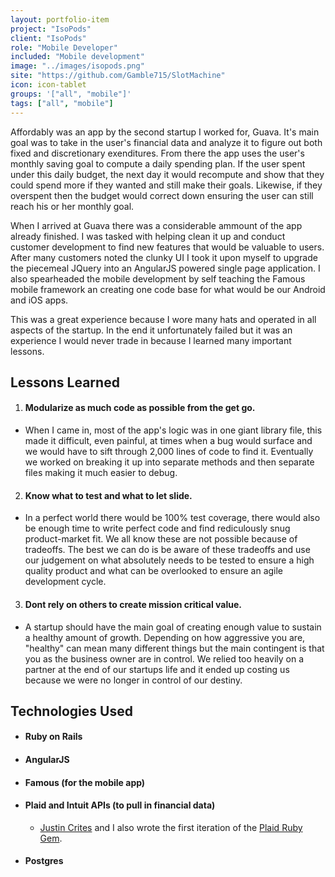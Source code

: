 ```yaml
---
layout: portfolio-item
project: "IsoPods"
client: "IsoPods"
role: "Mobile Developer"
included: "Mobile development"
image: "../images/isopods.png"
site: "https://github.com/Gamble715/SlotMachine"
icon: icon-tablet
groups: '["all", "mobile"]'
tags: ["all", "mobile"]
---
```



Affordably was an app by the second startup I worked for, Guava. It's main goal was to take in the user's financial data and analyze it to figure out both fixed and discretionary exenditures. From there the app uses the user's monthly saving goal to compute a daily spending plan. If the user spent under this daily budget, the next day it would recompute and show that they could spend more if they wanted and still make their goals. Likewise, if they overspent then the budget would correct down ensuring the user can still reach his or her monthly goal.

When I arrived at Guava there was a considerable ammount of the app already finished. I was tasked with helping clean it up and conduct customer development to find new features that would be valuable to users. After many customers noted the clunky UI I took it upon myself to upgrade the piecemeal JQuery into an AngularJS powered single page application. I also spearheaded the mobile development by self teaching the Famous mobile framework an creating one code base for what would be our Android and iOS apps.

This was a great experience because I wore many hats and operated in all aspects of the startup. In the end it unfortunately failed but it was an experience I would never trade in because I learned many important lessons.

## Lessons Learned

1. #### Modularize as much code as possible from the get go.
- When I came in, most of the app's logic was in one giant library file, this made it difficult, even painful, at times when a bug would surface and we would have to sift through 2,000 lines of code to find it. Eventually we worked on breaking it up into separate methods and then separate files making it much easier to debug.
2. #### Know what to test and what to let slide.
- In a perfect world there would be 100% test coverage, there would also be enough time to write perfect code and find rediculously snug product-market fit. We all know these are not possible because of tradeoffs. The best we can do is be aware of these tradeoffs and use our judgement on what absolutely needs to be tested to ensure a high quality product and what can be overlooked to ensure an agile development cycle.
3. #### Dont rely on others to create mission critical value.
- A startup should have the main goal of creating enough value to sustain a healthy amount of growth. Depending on how aggressive you are, "healthy" can mean many different things but the main contingent is that you as the business owner are in control. We relied too heavily on a partner at the end of our startups life and it ended up costing us because we were no longer in control of our destiny.

## Technologies Used

- #### Ruby on Rails
- #### AngularJS
- #### Famous (for the mobile app)
- #### Plaid and Intuit APIs (to pull in financial data)
	- [Justin Crites](https://github.com/j4ustin) and I also wrote the first iteration of the [Plaid Ruby Gem](https://github.com/plaid/plaid-ruby).
- #### Postgres